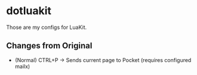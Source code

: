 # dotluakit

Those are my configs for LuaKit.

## Changes from Original
* (Normal) CTRL+P -> Sends current page to Pocket (requires configured mailx)
